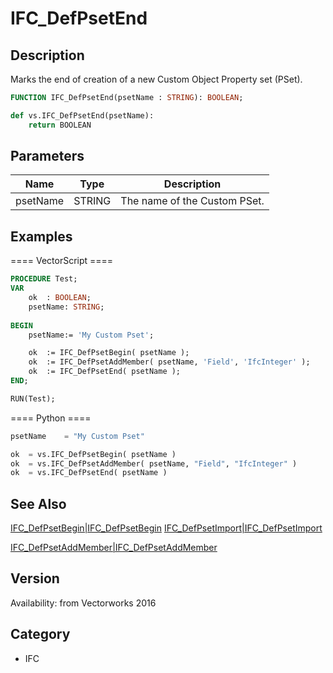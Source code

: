 # IFC_DefPsetEnd

## Description
Marks the end of creation of a new Custom Object Property set (PSet).

```pascal
FUNCTION IFC_DefPsetEnd(psetName : STRING): BOOLEAN;
```

```python
def vs.IFC_DefPsetEnd(psetName):
    return BOOLEAN
```

## Parameters
|Name|Type|Description|
|---|---|---|
|psetName|STRING|The name of the Custom PSet.|

## Examples
==== VectorScript ====
```pascal
PROCEDURE Test;
VAR
	ok	: BOOLEAN;
	psetName: STRING;
	
BEGIN
	psetName:= 'My Custom Pset';

	ok	:= IFC_DefPsetBegin( psetName );
	ok	:= IFC_DefPsetAddMember( psetName, 'Field', 'IfcInteger' );
	ok	:= IFC_DefPsetEnd( psetName );
END;

RUN(Test);
```
==== Python ====
```python
psetName	= "My Custom Pset"

ok	= vs.IFC_DefPsetBegin( psetName )
ok	= vs.IFC_DefPsetAddMember( psetName, "Field", "IfcInteger" )
ok	= vs.IFC_DefPsetEnd( psetName )
```

## See Also
[IFC_DefPsetBegin|IFC_DefPsetBegin](IFC_DefPsetBegin|IFC_DefPsetBegin.md)
[IFC_DefPsetImport|IFC_DefPsetImport](IFC_DefPsetImport|IFC_DefPsetImport.md)

[IFC_DefPsetAddMember|IFC_DefPsetAddMember](IFC_DefPsetAddMember|IFC_DefPsetAddMember.md)

## Version
Availability: from Vectorworks 2016

## Category
* IFC

